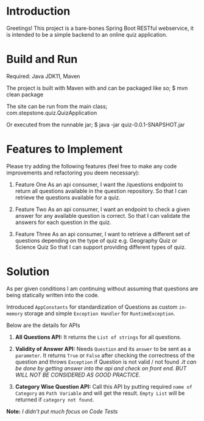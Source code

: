 
Introduction
============
Greetings!
This project is a bare-bones Spring Boot RESTful webservice, it is intended to be a simple backend to an online quiz application.


Build and Run
=============
Required: Java JDK11, Maven

The project is built with Maven with and can be packaged like so;
$ mvn clean package

The site can be run from the main class;
com.stepstone.quiz.QuizApplication

Or executed from the runnable jar;
$ java -jar quiz-0.0.1-SNAPSHOT.jar


Features to Implement
=====================
Please try adding the following features (feel free to make any code improvements and refactoring you deem necessary):

1) Feature One
As an api consumer,
I want the /questions endpoint to return all questions available in the question repository.
So that I can retrieve the questions available for a quiz.

2) Feature Two
As an api consumer,
I want an endpoint to check a given answer for any available question is correct.
So that I can validate the answers for each question in the quiz.

3) Feature Three
As an api consumer,
I want to retrieve a different set of questions depending on the type of quiz e.g. Geography Quiz or Science Quiz
So that I can support providing different types of quiz.

Solution
========

As per given conditions I am continuing without assuming that questions are being statically written into the code.

Introduced `AppConstants` for standardization of Questions as custom `in-memory` storage and simple `Exception Handler` for `RuntimeException`.

Below are the details for APIs

1) **All Questions API:** It returns the `List of strings` for all questions.

2) **Validity of Answer API:** Needs `Question` and its `answer` to be sent as a `parameter`. It returns `True` or `False` after checking the correctness of the question and throws `Exception` if Question is not valid / not found ._It can be done by getting answer into the api and check on front end. BUT WILL NOT BE CONSIDERED AS GOOD PRACTICE._

3) **Category Wise Question API:** Call this API by putting required `name of Category` as `Path Variable` and will get the result. `Empty List` will be returned if `category not found`.
        
**Note:** _I didn't put much focus on Code Tests_

